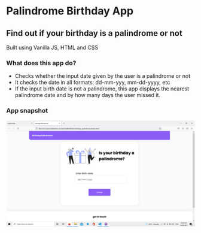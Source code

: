 # Palindrome Birthday App

## Find out if your birthday is a palindrome or not

Built using Vanilla JS, HTML and CSS

### What does this app do?
- Checks whether the input date given by the user is a palindrome or not
- It checks the date in all formats: dd-mm-yyy, mm-dd-yyyy, etc
- If the input birth date is not a palindrome, this app displays the nearest palindrome date and by how many days the user missed it.

### App snapshot
![screenshot](./assets/screenshot.png)